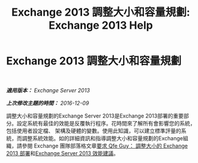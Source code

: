 ﻿---
title: 'Exchange 2013 調整大小和容量規劃: Exchange 2013 Help'
TOCTitle: Exchange 2013 調整大小和容量規劃
ms:assetid: d9852860-1a4c-4162-83f1-7131432be7d6
ms:mtpsurl: https://technet.microsoft.com/zh-tw/library/Dn178505(v=EXCHG.150)
ms:contentKeyID: 54652606
ms.date: 05/21/2018
mtps_version: v=EXCHG.150
ms.translationtype: MT
---

# Exchange 2013 調整大小和容量規劃

 

_**適用版本：** Exchange Server 2013_

_**上次修改主題的時間：** 2016-12-09_

調整大小和容量規劃的Exchange Server 2013是Exchange 2013部署的重要部分。設定系統有最佳的效能是反覆執行程序。花時間來了解所有會影響您的系統，包括使用者設定檔、 架構及硬體的變數。使用此知識，可以建立標準評量的系統，而調整系統效能。如的詳細資訊和指導調整大小和容量規劃的Exchange組織，請參閱 Exchange 團隊部落格文章[要求 Qfe Guy： 調整大小的 Exchange 2013 部署](https://go.microsoft.com/fwlink/p/?linkid=301990)和[Exchange Server 2013 效能建議](exchange-server-2013-performance-recommendations-exchange-2013-help.md)。

